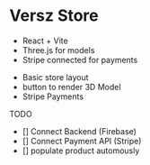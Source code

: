 # Versz Store
 - React + Vite
 - Three.js for models
 - Stripe connected for payments 


* Basic store layout
* button to render 3D Model
* Stripe Payments 

TODO
- [] Connect Backend (Firebase)
- [] Connect Payment API (Stripe)
- [] populate product automously